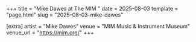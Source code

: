 +++
title = "Mike Dawes at The MIM "
date = 2025-08-03
template = "page.html"
slug = "2025-08-03-mike-dawes"

[extra]
artist = "Mike Dawes"
venue = "MIM Music & Instrument Museum"
venue_url = "https://mim.org/"
+++
